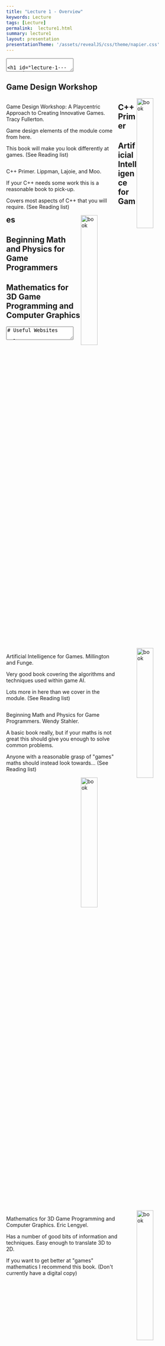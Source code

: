 ```yaml
---
title: "Lecture 1 - Overview"
keywords: Lecture
tags: [Lecture]
permalink:  lecture1.html
summary: lecture1
layout: presentation
presentationTheme: '/assets/revealJS/css/theme/napier.css' 
---
```


<section data-markdown data-separator="^\n---\n$" data-separator-vertical="^\n--\n$">
<textarea data-template>

# Lecture 1 - Overview
### SET09121 Games Engineering
### Welcome

<br><br>
Babis Koniaris
<br>
(Original material by Kevin Chalmers/Sam Serrels/Thomas Methven)

School of Computing. Edinburgh Napier University

---

# What is Games Engineering
![Wikipedia for Engineering](assets/images/engineering.png)


* Engineering is design, building and use of engines. <!-- .element: class="fragment" -->
* Games Engineering is the application of this to video games - we are going to design, build and use an engine to make a game. <!-- .element: class="fragment" -->
* Many technical members of a games development team are called engineers. <!-- .element: class="fragment" -->
* We are using the same analogies that are applied to software engineers. <!-- .element: class="fragment" -->
* This module will focus on the development of a game engine <!-- .element: class="fragment" -->
 * Entity management, physics system, AI, other management functionality. <!-- .element: class="fragment" -->

---

# Module Aims


* Gain experience in games development, particularly the technical aspects of games development. <!-- .element: class="fragment" -->


* Examine the technical aspects of games and break these down to understand how games work. <!-- .element: class="fragment" -->


* Put together a basic game engine for 2D games. <!-- .element: class="fragment" -->


* Examine some of the fundamental technologies used in games development, such as artificial intelligence and physics. <!-- .element: class="fragment" -->

---

# Why Not Just Use Unity/Unreal?


* Because some people need to make Unity/Unreal! <!-- .element: class="fragment" -->


* No, really. Engine teams are still a huge employment area <!-- .element: class="fragment" -->


* Unity has an office in Edinburgh now! <!-- .element: class="fragment" -->


* It's important for everyone to understand how engines work <!-- .element: class="fragment" -->


* It will help you even if you use a pre-made engine <!-- .element: class="fragment" -->

---

# Learning Outcomes


- LO1: **Design, develop and evaluate** a games engine through *robust software engineering techniques* 

- LO2: **Examine and evaluate** modern software *development, deployment, and testing procedures*.

- LO3: **Examine game design principles and procedures** 

- LO4: **Demonstrate a working knowledge** of the *technical components of a games engine* 


---

## Teaching and Assessment


---

# Structure – Lectures

- Two one-hour lectures a week.  <!-- .element: class="fragment" -->
    - Thursday 9am-11am, in D02, or Friday 2pm-4pm in A55
- Lectures will cover:  <!-- .element: class="fragment" -->
    - Game design concepts. 
    - Software engineering for games.  
    - Game technology.
    - How our game engine works.


---

# Structure – Practical Sessions

- Two-hour practical session. <!-- .element: class="fragment" -->
    - Tuesday 2pm-4pm, Thursday 11am-1pm or Friday 4pm-6pm
- Practicals take place in D02. Bring your laptop or use the lab PCs. <!-- .element: class="fragment" -->
- Labs will help you develop the engine you need to use for the coursework. <!-- .element: class="fragment" -->
    - 2D development with SFML.
    - Physics with Box2D.
    - Management infrastructure for the engine.
- You need to do these practicals and keep up – they form the basis of the coursework submission. <!-- .element: class="fragment" -->


---

# Coursework

- Out Next Week (hopefully)!

- Develop a game using the game engine.
    - **You cannot use one of our samples and just change the graphics**, or likewise with samples for SFML, Box2D, etc. – this will be a **FAIL**!

- You will work with two partners, think who you might want to work with.

- Coursework has four submissions.
    - [Week ~4:] Game pitch presentation.
    - [Week ~7:] Game design document.
    - [Week ~13:] Implementation and report.
    - [Week ~13:] Demo and peer assessment.


---

# Support and Assessment

| **Learning Outcome** | **Supported By** | **Assessed In** |
| --- | --- |--- |
| LO1: Design, develop and evaluate a games engine through robust software engineering techniques. | Lectures, Practicals | Coursework |
| LO2: Examine and evaluate modern software development, deployment, and testing procedures. | Lectures, Practicals | Coursework |
| LO3: Examine game design principles and procedures. | Lectures| Coursework |
| LO4: Demonstrate a working knowledge of the technical components of a games engine. | Practicals | Coursework |


---

# Work Plan

- We know every lecturer says it, but if you took Programming Fundamentals, Computer Graphics, or Physics, you will know we mean it.
- You __**WILL**__ have to work around 14 hours per week on the module.
    - 4 hours of contact (lectures and practicals).
    - 10 hours of self-study.
- The coursework requires working in groups which will require some organisation outside class time.
    - Use Discord/Slack/Whatsapp to communicate (make sure you book regular meetings).
- Keep up with the practical work!  There is one every week.
    - The practicals build the engine you need.  Falling behind one week means trying to catch up the next!


---

# Video

- This is an example of a previous project!
<br><br>
<iframe width="560" height="315" src="https://www.youtube.com/embed/3_m0fZHJiI8" frameborder="0" allow="accelerometer; autoplay; encrypted-media; gyroscope; picture-in-picture" allowfullscreen></iframe>


--


## Module Outline


---

# Focus of the Module

- **Game design:** Initially we will focus on basic design ideas and show how we can use these to engineer our game.
- **Software modelling:** Applying common modelling techniques to games development.
- **Game mechanics:** Developing the underlying rules and procedure for our game (AI, physics, etc.).
- **Software development:** Programming our design, model, and mechanics to produce a working game.
- **Playing games:** Yes, you will have to play games.  However, you will start to analyse games more closely and understand more about what is happening within them.


---

# Not the Focus of the Module

- **Introduction to C++ programming:** If you do not have experience with C++ then get a book to learn the basics quickly.  We will cover some concepts, but not the basics.
- **Object-orientation:** We will refresh the basics in the context of C++ and games development, but if you require more knowledge then you are recommended to get a book.  You will likely learn more about object-orientation in this module by doing the work provided.
- **Graphics and sound creation:** Although some websites will be pointed to, you are generally expected to find or produce your own content. 


---

# Lecture Series – Part 1

- Overview.
- Workflow and repository management.
- Formal elements of games.
- Systems dynamics.
- Game entities and entity management.
- Object-orientation in C++.
- Game design documents.
- Design patterns for games.
- Memory and resource management.
- Game engine architecture and operation.
- 2D physics overview.


---

# Lecture Series – Part 2

- AI in games.
- Pathfinding.
- Steering behaviours.
- State machines.
- Decision trees.
- QA and TRC.
- Game testing.
- Performance testing.
- Performance optimisation.
- Basic networking principles.
- Scripting.
- Review.


---

# Practical Lab Series

- Git Workflow and CMake.
- Introduction to SFML.  **Pong**.
- Entity Management.  **Space Invaders**.
- Tile Engine 1.  **Maze game**.
- Tile Engine 2.  **PacMan**.
- Physics and Resource Management.
- AI: Steering Behaviours and Pathfinding.
- AI: Behaviour via State Machines and Decision Trees.
- Deployment and Testing.
- Performance Optimisation.
- Networking.
- Scripting.


---

## Recommended Reading

</textarea>
</section>

<section>
  <h1>Game Design Workshop</h1>
  <div style="float: left; width:60%">
    <p>Game Design Workshop: A Playcentric Approach to Creating Innovative Games.  Tracy Fullerton.</p>
    <p>Game design elements of the module come from here.</p>
    <p>This book will make you look differently at games. (See Reading list)</p>
  </div>
  <div>
    <img src="assets/images/gdw_book.jpg" alt="book" style="float: right; width:30%">
  </div>
</section>

<section>
  <h1>C++ Primer</h1>
  <div style="float: left; width:60%">
    <p>C++ Primer.  Lippman, Lajoie, and Moo.</p>
    <p>If your C++ needs some work this is a reasonable book to pick-up.</p>
    <p>Covers most aspects of C++ that you will require. (See Reading list)</p>
  </div>
  <div>
    <img src="assets/images/cpp_primer_book.jpg" alt="book" style="float: right;  width:30%">
  </div>
</section>

<section>
  <h1>Artificial Intelligence for Games</h1>
  <div style="float: left; width:60%">
    <p>Artificial Intelligence for Games. Millington and Funge.</p>
    <p>Very good book covering the algorithms and techniques used within game AI.</p>
    <p>Lots more in here than we cover in the module. (See Reading list)</p>
  </div>
  <div>
    <img src="assets/images/ai_book.jpg" alt="book" style="float: right;  width:30%">
  </div>
</section>

<section>
  <h1>Beginning Math and Physics for Game Programmers</h1>
  <div style="float: left; width:60%">
    <p>Beginning Math and Physics for Game Programmers.  Wendy Stahler.</p>
    <p>A basic book really, but if your maths is not great this should give you enough to solve common problems.</p>
    <p>Anyone with a reasonable grasp of "games" maths should instead look towards... (See Reading list)</p>
  </div>
  <div>
    <img src="assets/images/basic_math_book.jpg" alt="book" style="float: right;  width:30%">
  </div>
</section>

<section>
  <h1>Mathematics for 3D Game Programming and Computer Graphics</h1>
  <div style="float: left; width:60%">
    <p>Mathematics for 3D Game Programming and Computer Graphics. Eric Lengyel.</p>
    <p>Has a number of good bits of information and techniques. Easy enough to translate 3D to 2D.</p>
    <p>If you want to get better at "games" mathematics I recommend this book. (Don't currently have a digital copy)</p>
  </div>
  <div>
    <img src="assets/images/hard_math_book.jpg" alt="book" style="float: right;  width:30%">
  </div>
</section>

<section data-markdown data-separator="^\n---\n$" data-separator-vertical="^\n--\n$">
<textarea data-template>
# Useful Websites

- **SFML:** https://www.sfml-dev.org

     SFML provides our graphics system for our game engine.  You will need to use this resource when working with SFML.

- **Box2D:** http://box2d.org

     Box2D provides the physics system for our game engine.  Again, you will need to use this resource when working with Box2D.

- **C++:** http://www.learncpp.com

     Modern C++ tutorials. Unofficial reference at http://www.cppreference.com

- **Game Programming Patterns:** http://gameprogrammingpatterns.com

     Want to know more about the patterns we use and other patterns useful for games?  This website provides a number of examples.



---


# Contacting the Module Team

### Contact details:


Babis: **b.koniaris@napier.ac.uk**

Tobias: **t.grubenmann@napier.ac.uk**


- The best time to ask for help is during the practical sessions.
- Try and complete the practical before the class and then ask questions during the lab time.
- In other words: make sure you work on this outside the assigned time!


---

# And finally...
		
- I hope you have fun during the module.
- The module has been designed to be challenging but with effort everyone can succeed.
- But for everyone else we hope you will learn:
    - How games work and how you can put them together.
    - How to do software engineering properly (from our point of view!)

		

</textarea>
</section>
